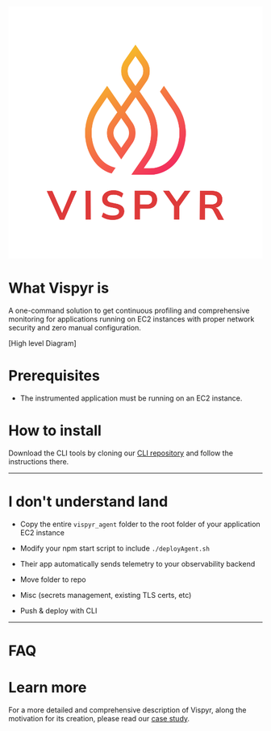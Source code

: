 ![Vispyr](https://raw.githubusercontent.com/vispyr/.github/main/profile/assets/logo.svg)

# What Vispyr is

A one-command solution to get continuous profiling and comprehensive monitoring for applications running on EC2 instances with proper network security and zero manual configuration.

[High level Diagram]

# Prerequisites

* The instrumented application must be running on an EC2 instance. 

# How to install

Download the CLI tools by cloning our [CLI repository](https://github.com/Vispyr/vispyr-cli "Go to CLI page") and follow the instructions there.

---
# I don't understand land
* Copy the entire `vispyr_agent` folder to the root folder of your application EC2 instance
* Modify your npm start script to include `./deployAgent.sh`
* Their app automatically sends telemetry to your observability backend

* Move folder to repo
* Misc (secrets management, existing TLS certs, etc)
* Push & deploy with CLI

---
# FAQ

# Learn more

For a more detailed and comprehensive description of Vispyr, along the motivation for its creation, please read our [case study](https://vispyr.com "Go to Case Study").

